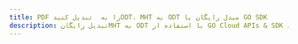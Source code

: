 ---title: PDF را به  تبدیل کنیدODT، MHT به ODT مبدل رایگان یا GO SDKdescription: تبدیل رایگانMHT به ODT با استفاده از GO Cloud APIs & SDK همچنین اسناد PDF را در Cloud ایجاد، ویرایش و رندر کنید.---
